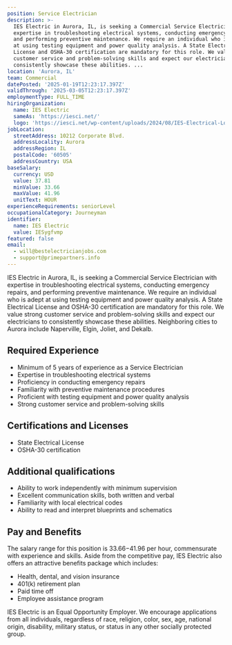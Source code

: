 ```yaml
---
position: Service Electrician
description: >-
  IES Electric in Aurora, IL, is seeking a Commercial Service Electrician with
  expertise in troubleshooting electrical systems, conducting emergency repairs,
  and performing preventive maintenance. We require an individual who is adept
  at using testing equipment and power quality analysis. A State Electrical
  License and OSHA-30 certification are mandatory for this role. We value strong
  customer service and problem-solving skills and expect our electricians to
  consistently showcase these abilities. ...
location: 'Aurora, IL'
team: Commercial
datePosted: '2025-01-19T12:23:17.397Z'
validThrough: '2025-03-05T12:23:17.397Z'
employmentType: FULL_TIME
hiringOrganization:
  name: IES Electric
  sameAs: 'https://iesci.net/'
  logo: 'https://iesci.net/wp-content/uploads/2024/08/IES-Electrical-Logo-color.png'
jobLocation:
  streetAddress: 10212 Corporate Blvd.
  addressLocality: Aurora
  addressRegion: IL
  postalCode: '60505'
  addressCountry: USA
baseSalary:
  currency: USD
  value: 37.81
  minValue: 33.66
  maxValue: 41.96
  unitText: HOUR
experienceRequirements: seniorLevel
occupationalCategory: Journeyman
identifier:
  name: IES Electric
  value: IESygfvmp
featured: false
email:
  - will@bestelectricianjobs.com
  - support@primepartners.info
---
```




IES Electric in Aurora, IL, is seeking a Commercial Service Electrician with expertise in troubleshooting electrical systems, conducting emergency repairs, and performing preventive maintenance. We require an individual who is adept at using testing equipment and power quality analysis. A State Electrical License and OSHA-30 certification are mandatory for this role. We value strong customer service and problem-solving skills and expect our electricians to consistently showcase these abilities. Neighboring cities to Aurora include Naperville, Elgin, Joliet, and Dekalb. 

## Required Experience 

* Minimum of 5 years of experience as a Service Electrician
* Expertise in troubleshooting electrical systems
* Proficiency in conducting emergency repairs 
* Familiarity with preventive maintenance procedures 
* Proficient with testing equipment and power quality analysis
* Strong customer service and problem-solving skills

## Certifications and Licenses

* State Electrical License 
* OSHA-30 certification

## Additional qualifications

* Ability to work independently with minimum supervision
* Excellent communication skills, both written and verbal
* Familiarity with local electrical codes
* Ability to read and interpret blueprints and schematics

## Pay and Benefits

The salary range for this position is $33.66-$41.96 per hour, commensurate with experience and skills. Aside from the competitive pay, IES Electric also offers an attractive benefits package which includes:

* Health, dental, and vision insurance 
* 401(k) retirement plan 
* Paid time off 
* Employee assistance program 

IES Electric is an Equal Opportunity Employer. We encourage applications from all individuals, regardless of race, religion, color, sex, age, national origin, disability, military status, or status in any other socially protected group.
